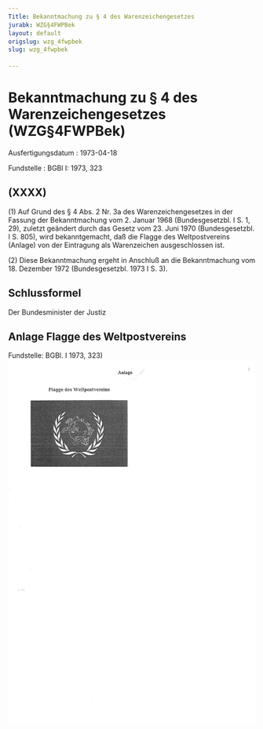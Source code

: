```yaml
---
Title: Bekanntmachung zu § 4 des Warenzeichengesetzes
jurabk: WZG§4FWPBek
layout: default
origslug: wzg_4fwpbek
slug: wzg_4fwpbek

---
```


# Bekanntmachung zu § 4 des Warenzeichengesetzes (WZG§4FWPBek)

Ausfertigungsdatum
:   1973-04-18

Fundstelle
:   BGBl I: 1973, 323



## (XXXX)

(1) Auf Grund des § 4 Abs. 2 Nr. 3a des Warenzeichengesetzes in der Fassung der Bekanntmachung vom 2. Januar 1968 (Bundesgesetzbl. I S. 1, 29), zuletzt geändert durch das Gesetz vom 23. Juni 1970 (Bundesgesetzbl. I S. 805), wird bekanntgemacht, daß die Flagge des Weltpostvereins (Anlage) von der Eintragung als Warenzeichen ausgeschlossen ist.

(2) Diese Bekanntmachung ergeht in Anschluß an die Bekanntmachung vom 18. Dezember 1972 (Bundesgesetzbl. 1973 I S. 3).


## Schlussformel

Der Bundesminister der Justiz


## Anlage Flagge des Weltpostvereins

Fundstelle: BGBl. I 1973, 323)
![bgbl1_1973_j0323_0010.jpg](bgbl1_1973_j0323_0010.jpg)
